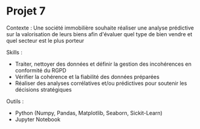 # Projet 7

Contexte : Une société immobilière souhaite réaliser une analyse prédictive sur la valorisation de leurs biens afin d'évaluer quel type de bien vendre et quel secteur est le plus porteur

Skills :
- Traiter, nettoyer des données et définir la gestion des incohérences en conformité du RGPD
- Vérifier la cohérence et la fiabilité des données préparées
- Réaliser des analyses corrélatives et/ou prédictives pour soutenir les décisions stratégiques

Outils :
- Python (Numpy, Pandas, Matplotlib, Seaborn, Sickit-Learn)
- Jupyter Notebook
